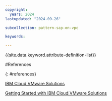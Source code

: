 ```yaml
---
copyright:
  years: 2024
lastupdated: "2024-09-26"

subcollection: pattern-sap-on-vpc

keywords:

---
```


{{site.data.keyword.attribute-definition-list}}

 #References

{: #references}

[IBM Cloud VMware Solutions](https://cloud.ibm.com/docs/vmwaresolutions)

[Getting Started with IBM Cloud VMware Solutions](https://cloud.ibm.com/docs/vmwaresolutions?topic=vmwaresolutions-getting-started)
